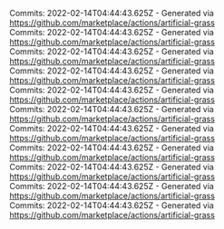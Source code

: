 Commits: 2022-02-14T04:44:43.625Z - Generated via https://github.com/marketplace/actions/artificial-grass
<br>
Commits: 2022-02-14T04:44:43.625Z - Generated via https://github.com/marketplace/actions/artificial-grass
<br>
Commits: 2022-02-14T04:44:43.625Z - Generated via https://github.com/marketplace/actions/artificial-grass
<br>
Commits: 2022-02-14T04:44:43.625Z - Generated via https://github.com/marketplace/actions/artificial-grass
<br>
Commits: 2022-02-14T04:44:43.625Z - Generated via https://github.com/marketplace/actions/artificial-grass
<br>
Commits: 2022-02-14T04:44:43.625Z - Generated via https://github.com/marketplace/actions/artificial-grass
<br>
Commits: 2022-02-14T04:44:43.625Z - Generated via https://github.com/marketplace/actions/artificial-grass
<br>
Commits: 2022-02-14T04:44:43.625Z - Generated via https://github.com/marketplace/actions/artificial-grass
<br>
Commits: 2022-02-14T04:44:43.625Z - Generated via https://github.com/marketplace/actions/artificial-grass
<br>
Commits: 2022-02-14T04:44:43.625Z - Generated via https://github.com/marketplace/actions/artificial-grass
<br>
Commits: 2022-02-14T04:44:43.625Z - Generated via https://github.com/marketplace/actions/artificial-grass
<br>
